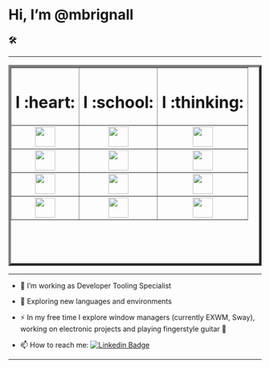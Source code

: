 <!DOCTYPE html>
<html>
<head>

</head>
<body>
<h1>Hi, I’m @mbrignall</h1>

### :hammer_and_wrench: 
<hr>
<table width="250" height="400" border="5">
    <tr>
        <th><h1>I :heart:</h1></th>
        <th><h1>I :school:</h1></th>
        <th><h1>I :thinking:</h1></th>
    </tr>
    <tr>
        <td align=center> <img style="border=10px solidblack;" src="https://simpleicons.org/icons/raspberrypi.svg" width="40" height="40"/> </td>
        <td align=center> <img src="https://simpleicons.org/icons/html5.svg" width="40" height="40"/> </td> 
        <td align=center> <img src="https://simpleicons.org/icons/css3.svg" width="40" height="40"/> </td> 
    </tr>
    <tr>
        <td align=center> <img src="https://simpleicons.org/icons/linux.svg" width="40" height="40"/> </td>
        <td align=center> <img src="https://simpleicons.org/icons/gnubash.svg" width="40" height="40"/> </td> 
        <td align=center> <img src="https://simpleicons.org/icons/go.svg" width="40" height="40" padding="10px"/> </td> 
    </tr>
    <tr>
        <td align=center> <img src="https://simpleicons.org/icons/gnuemacs.svg" width="40" height="40"/> </td> 
        <td align=center> <img src="https://simpleicons.org/icons/python.svg" width="40" height="40"/> </td> 
        <td align=center> <img src="https://simpleicons.org/icons/amazonaws.svg" width="40" height="40"/> </td>
    </tr>
    <tr>
        <td align=center> <img src="https://simpleicons.org/icons/jirasoftware.svg" width="40" height="40"/> </td>
        <td align=center> <img src="https://simpleicons.org/icons/arduino.svg" width="40" height="40"/> </td>
        <td align=center> <img src="https://simpleicons.org/icons/googlecloud.svg" width="40" height="40"/> </td>
    </tr>
</table>
<hr>

- :telescope: I’m working as Developer Tooling Specialist

- :seedling: Exploring new languages and environments

- :zap: In my free time I explore window managers (currently EXWM, Sway), working on electronic projects and playing fingerstyle guitar :guitar:

- :mailbox: How to reach me: [![Linkedin Badge](https://img.shields.io/badge/-martin-blue?style=flat&logo=Linkedin&logoColor=white)](https://www.linkedin.com/in/martinbrignall/)
<hr>

</div>
</body>
</html>
<!---
mbrignall/mbrignall is a ✨ special ✨ repository because its `README.md` (this file) appears on your GitHub profile.
You can click the Preview link to take a look at your changes.
--->
